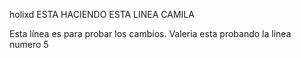 holixd
ESTA HACIENDO ESTA LINEA CAMILA

Esta línea es para probar los cambios. 
Valeria esta probando la linea numero 5
